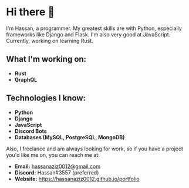 # Hi there 👋

I'm Hassan, a programmer. My greatest skills are with Python, especially frameworks like Django and Flask. I'm also very good at JavaScript. Currently, working on learning Rust. 

## What I'm working on:
- **Rust**
- **GraphQL**

## Technologies I know:
* **Python**
* **Django**
* **JavaScript**
* **Discord Bots**
* **Databases (MySQL, PostgreSQL, MongoDB)**

Also, I freelance and am always looking for work, so if you have a project you'd like me on, you can reach me at:
- **Email:** hassanaziz0012@gmail.com
- **Discord:** Hassan#3557 (preferred)
- **Website:** https://hassanaziz0012.github.io/portfolio
